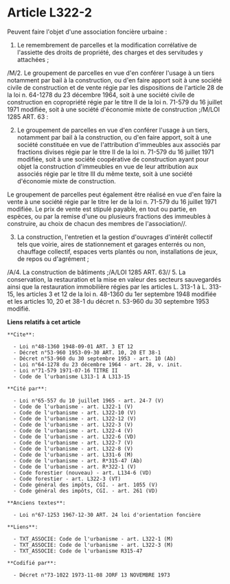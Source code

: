 # Article L322-2

Peuvent faire l'objet d'une association foncière urbaine :

1. Le remembrement de parcelles et la modification corrélative de l'assiette des droits de propriété, des charges et des
servitudes y attachées ;

/M/2. Le groupement de parcelles en vue d'en conférer l'usage à un tiers notamment par bail à la construction, ou d'en faire
apport soit à une société civile de construction et de vente régie par les dispositions de l'article 28 de la loi n. 64-1278
du 23 décembre 1964, soit à une société civile de construction en copropriété régie par le titre II de la loi n. 71-579 du 16
juillet 1971 modifiée, soit à une société d'économie mixte de construction ;/M/LOI  1285 ART. 63 :

2. Le groupement de parcelles en vue d'en conférer l'usage à un tiers, notamment par bail à la construction, ou d'en faire
apport, soit à une société constituée en vue de l'attribution d'immeubles aux associés par fractions divises régie par le
titre II de la loi n. 71-579 du 16 juillet 1971 modifiée, soit à une société coopérative de construction ayant pour objet la
construction d'immeubles en vue de leur attribution aux associés régie par le titre III du même texte, soit à une société
d'économie mixte de construction.

Le groupement de parcelles peut également être réalisé en vue d'en faire la vente à une société régie par le titre Ier de la
loi n. 71-579 du 16 juillet 1971 modifiée. Le prix de vente est stipulé payable, en tout ou partie, en espèces, ou par la
remise d'une ou plusieurs fractions des immeubles à construire, au choix de chacun des membres de l'association//.

3. La construction, l'entretien et la gestion d'ouvrages d'intérêt collectif tels que voirie, aires de stationnement et
garages enterrés ou non, chauffage collectif, espaces verts plantés ou non, installations de jeux, de repos ou d'agrément ;

/A/4. La construction de bâtiments ;/A/LOI  1285 ART. 63//    5. La conservation, la restauration et la mise en valeur des
secteurs sauvegardés ainsi que la restauration immobilière régies par les articles L. 313-1 à L. 313-15, les articles 3 et 12
de la loi n. 48-1360 du 1er septembre 1948 modifiée et les articles 10, 20 et 38-1 du décret n. 53-960 du 30 septembre 1953
modifié.

**Liens relatifs à cet article**

	**Cite**:

	  - Loi n°48-1360 1948-09-01 ART. 3 ET 12
	  - Décret n°53-960 1953-09-30 ART. 10, 20 ET 38-1
	  - Décret n°53-960 du 30 septembre 1953 - art. 10 (Ab)
	  - Loi n°64-1278 du 23 décembre 1964 - art. 28, v. init.
	  - Loi n°71-579 1971-07-16 TITRE II
	  - Code de l'urbanisme L313-1 A L313-15

	**Cité par**:

	  - Loi n°65-557 du 10 juillet 1965 - art. 24-7 (V)
	  - Code de l'urbanisme - art. L322-1 (V)
	  - Code de l'urbanisme - art. L322-10 (V)
	  - Code de l'urbanisme - art. L322-12 (V)
	  - Code de l'urbanisme - art. L322-3 (V)
	  - Code de l'urbanisme - art. L322-4 (V)
	  - Code de l'urbanisme - art. L322-6 (VD)
	  - Code de l'urbanisme - art. L322-7 (V)
	  - Code de l'urbanisme - art. L322-8 (V)
	  - Code de l'urbanisme - art. L331-6 (M)
	  - Code de l'urbanisme - art. R*315-47 (Ab)
	  - Code de l'urbanisme - art. R*322-1 (V)
	  - Code forestier (nouveau) - art. L134-6 (VD)
	  - Code forestier - art. L322-3 (VT)
	  - Code général des impôts, CGI. - art. 1055 (V)
	  - Code général des impôts, CGI. - art. 261 (VD)

	**Anciens textes**:

	  - Loi n°67-1253 1967-12-30 ART. 24 loi d'orientation foncière

	**Liens**:

	  - TXT_ASSOCIE: Code de l'urbanisme - art. L322-1 (M)
	  - TXT_ASSOCIE: Code de l'urbanisme - art. L322-3 (M)
	  - TXT_ASSOCIE: Code de l'urbanisme R315-47

	**Codifié par**:

	  - Décret n°73-1022 1973-11-08 JORF 13 NOVEMBRE 1973
